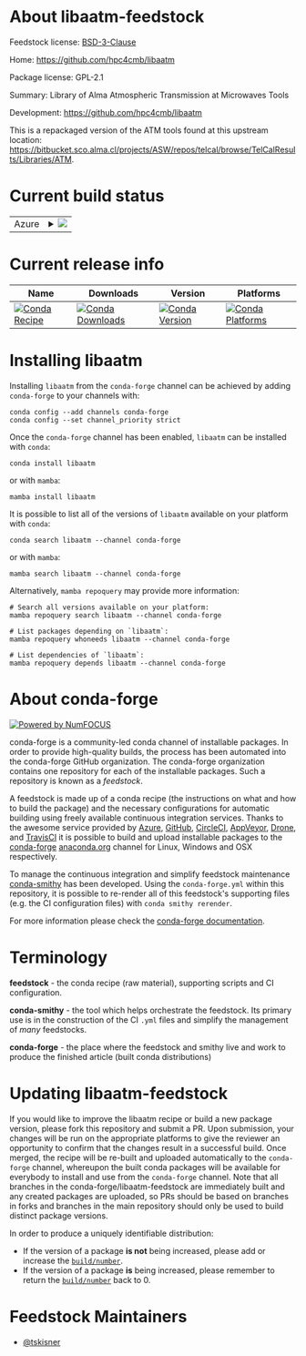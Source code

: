 About libaatm-feedstock
=======================

Feedstock license: [BSD-3-Clause](https://github.com/conda-forge/libaatm-feedstock/blob/main/LICENSE.txt)

Home: https://github.com/hpc4cmb/libaatm

Package license: GPL-2.1

Summary: Library of Alma Atmospheric Transmission at Microwaves Tools

Development: https://github.com/hpc4cmb/libaatm

This is a repackaged version of the ATM tools found at this upstream
location:  https://bitbucket.sco.alma.cl/projects/ASW/repos/telcal/browse/TelCalResults/Libraries/ATM.


Current build status
====================


<table>
    
  <tr>
    <td>Azure</td>
    <td>
      <details>
        <summary>
          <a href="https://dev.azure.com/conda-forge/feedstock-builds/_build/latest?definitionId=8373&branchName=main">
            <img src="https://dev.azure.com/conda-forge/feedstock-builds/_apis/build/status/libaatm-feedstock?branchName=main">
          </a>
        </summary>
        <table>
          <thead><tr><th>Variant</th><th>Status</th></tr></thead>
          <tbody><tr>
              <td>linux_64</td>
              <td>
                <a href="https://dev.azure.com/conda-forge/feedstock-builds/_build/latest?definitionId=8373&branchName=main">
                  <img src="https://dev.azure.com/conda-forge/feedstock-builds/_apis/build/status/libaatm-feedstock?branchName=main&jobName=linux&configuration=linux%20linux_64_" alt="variant">
                </a>
              </td>
            </tr><tr>
              <td>osx_64</td>
              <td>
                <a href="https://dev.azure.com/conda-forge/feedstock-builds/_build/latest?definitionId=8373&branchName=main">
                  <img src="https://dev.azure.com/conda-forge/feedstock-builds/_apis/build/status/libaatm-feedstock?branchName=main&jobName=osx&configuration=osx%20osx_64_" alt="variant">
                </a>
              </td>
            </tr>
          </tbody>
        </table>
      </details>
    </td>
  </tr>
</table>

Current release info
====================

| Name | Downloads | Version | Platforms |
| --- | --- | --- | --- |
| [![Conda Recipe](https://img.shields.io/badge/recipe-libaatm-green.svg)](https://anaconda.org/conda-forge/libaatm) | [![Conda Downloads](https://img.shields.io/conda/dn/conda-forge/libaatm.svg)](https://anaconda.org/conda-forge/libaatm) | [![Conda Version](https://img.shields.io/conda/vn/conda-forge/libaatm.svg)](https://anaconda.org/conda-forge/libaatm) | [![Conda Platforms](https://img.shields.io/conda/pn/conda-forge/libaatm.svg)](https://anaconda.org/conda-forge/libaatm) |

Installing libaatm
==================

Installing `libaatm` from the `conda-forge` channel can be achieved by adding `conda-forge` to your channels with:

```
conda config --add channels conda-forge
conda config --set channel_priority strict
```

Once the `conda-forge` channel has been enabled, `libaatm` can be installed with `conda`:

```
conda install libaatm
```

or with `mamba`:

```
mamba install libaatm
```

It is possible to list all of the versions of `libaatm` available on your platform with `conda`:

```
conda search libaatm --channel conda-forge
```

or with `mamba`:

```
mamba search libaatm --channel conda-forge
```

Alternatively, `mamba repoquery` may provide more information:

```
# Search all versions available on your platform:
mamba repoquery search libaatm --channel conda-forge

# List packages depending on `libaatm`:
mamba repoquery whoneeds libaatm --channel conda-forge

# List dependencies of `libaatm`:
mamba repoquery depends libaatm --channel conda-forge
```


About conda-forge
=================

[![Powered by
NumFOCUS](https://img.shields.io/badge/powered%20by-NumFOCUS-orange.svg?style=flat&colorA=E1523D&colorB=007D8A)](https://numfocus.org)

conda-forge is a community-led conda channel of installable packages.
In order to provide high-quality builds, the process has been automated into the
conda-forge GitHub organization. The conda-forge organization contains one repository
for each of the installable packages. Such a repository is known as a *feedstock*.

A feedstock is made up of a conda recipe (the instructions on what and how to build
the package) and the necessary configurations for automatic building using freely
available continuous integration services. Thanks to the awesome service provided by
[Azure](https://azure.microsoft.com/en-us/services/devops/), [GitHub](https://github.com/),
[CircleCI](https://circleci.com/), [AppVeyor](https://www.appveyor.com/),
[Drone](https://cloud.drone.io/welcome), and [TravisCI](https://travis-ci.com/)
it is possible to build and upload installable packages to the
[conda-forge](https://anaconda.org/conda-forge) [anaconda.org](https://anaconda.org/)
channel for Linux, Windows and OSX respectively.

To manage the continuous integration and simplify feedstock maintenance
[conda-smithy](https://github.com/conda-forge/conda-smithy) has been developed.
Using the ``conda-forge.yml`` within this repository, it is possible to re-render all of
this feedstock's supporting files (e.g. the CI configuration files) with ``conda smithy rerender``.

For more information please check the [conda-forge documentation](https://conda-forge.org/docs/).

Terminology
===========

**feedstock** - the conda recipe (raw material), supporting scripts and CI configuration.

**conda-smithy** - the tool which helps orchestrate the feedstock.
                   Its primary use is in the construction of the CI ``.yml`` files
                   and simplify the management of *many* feedstocks.

**conda-forge** - the place where the feedstock and smithy live and work to
                  produce the finished article (built conda distributions)


Updating libaatm-feedstock
==========================

If you would like to improve the libaatm recipe or build a new
package version, please fork this repository and submit a PR. Upon submission,
your changes will be run on the appropriate platforms to give the reviewer an
opportunity to confirm that the changes result in a successful build. Once
merged, the recipe will be re-built and uploaded automatically to the
`conda-forge` channel, whereupon the built conda packages will be available for
everybody to install and use from the `conda-forge` channel.
Note that all branches in the conda-forge/libaatm-feedstock are
immediately built and any created packages are uploaded, so PRs should be based
on branches in forks and branches in the main repository should only be used to
build distinct package versions.

In order to produce a uniquely identifiable distribution:
 * If the version of a package **is not** being increased, please add or increase
   the [``build/number``](https://docs.conda.io/projects/conda-build/en/latest/resources/define-metadata.html#build-number-and-string).
 * If the version of a package **is** being increased, please remember to return
   the [``build/number``](https://docs.conda.io/projects/conda-build/en/latest/resources/define-metadata.html#build-number-and-string)
   back to 0.

Feedstock Maintainers
=====================

* [@tskisner](https://github.com/tskisner/)


